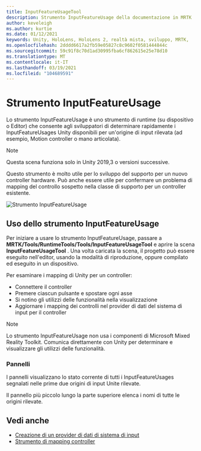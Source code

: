```yaml
---
title: InputFeatureUsageTool
description: Strumento InputFeatureUsage della documentazione in MRTK
author: keveleigh
ms.author: kurtie
ms.date: 01/12/2021
keywords: Unity, HoloLens, HoloLens 2, realtà mista, sviluppo, MRTK,
ms.openlocfilehash: 2dddd6617a2fb59e05827c8c9602f0581444844c
ms.sourcegitcommit: 59c91f8c70d1ad30995fba6cf862615e25e78d10
ms.translationtype: MT
ms.contentlocale: it-IT
ms.lasthandoff: 03/19/2021
ms.locfileid: "104689591"
---
```

# <a name="inputfeatureusage-tool"></a>Strumento InputFeatureUsage

Lo strumento InputFeatureUsage è uno strumento di runtime (su dispositivo o Editor) che consente agli sviluppatori di determinare rapidamente i InputFeatureUsages Unity disponibili per un'origine di input rilevata (ad esempio, Motion controller o mano articolata).

> [!NOTE]
> Questa scena funziona solo in Unity 2019,3 o versioni successive.

Questo strumento è molto utile per lo sviluppo del supporto per un nuovo controller hardware. Può anche essere utile per confermare un problema di mapping del controllo sospetto nella classe di supporto per un controller esistente.

![Strumento InputFeatureUsage](../Images/ControllerMappingTool/InputFeatureUsages.png)

## <a name="using-the-inputfeatureusage-tool"></a>Uso dello strumento InputFeatureUsage

Per iniziare a usare lo strumento InputFeatureUsage, passare a **MRTK/Tools/RuntimeTools/Tools/InputFeatureUsageTool** e aprire la scena **InputFeatureUsageTool** . Una volta caricata la scena, il progetto può essere eseguito nell'editor, usando la modalità di riproduzione, oppure compilato ed eseguito in un dispositivo.

Per esaminare i mapping di Unity per un controller:

- Connettere il controller
- Premere ciascun pulsante e spostare ogni asse
- Si notino gli utilizzi delle funzionalità nella visualizzazione
- Aggiornare i mapping dei controlli nel provider di dati del sistema di input per il controller

> [!NOTE]
> Lo strumento InputFeatureUsage non usa i componenti di Microsoft Mixed Reality Toolkit. Comunica direttamente con Unity per determinare e visualizzare gli utilizzi delle funzionalità.

### <a name="panels"></a>Pannelli

I pannelli visualizzano lo stato corrente di tutti i InputFeatureUsages segnalati nelle prime due origini di input Unite rilevate.

Il pannello più piccolo lungo la parte superiore elenca i nomi di tutte le origini rilevate.

## <a name="see-also"></a>Vedi anche

- [Creazione di un provider di dati di sistema di input](../Input/CreateDataProvider.md)
- [Strumento di mapping controller](./ControllerMappingTool.md)
